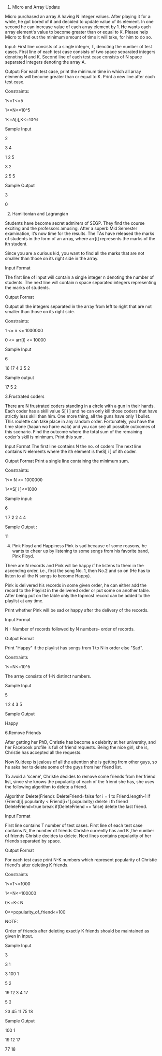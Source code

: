 1. Micro and Array Update

Micro purchased an array A having N integer values. After playing it for a while, he got bored of it and decided to update value of its element. In one second he can increase value of each array element by 1. He wants each array element's value to become greater than or equal to K. Please help Micro to find out the minimum amount of time it will take, for him to do so.

Input: First line consists of a single integer, T, denoting the number of test cases. First line of each test case consists of two space separated integers denoting N and K. Second line of each test case consists of N space separated integers denoting the array A.

Output: For each test case, print the minimum time in which all array elements will become greater than or equal to K. Print a new line after each test case.

Constraints:

1<=T<=5

1<=N<=10^5

1<=A[i],K<=10^6

Sample Input

2

3 4

1 2 5

3 2

2 5 5

Sample Output

3

0

2. Hamiltonian and Lagrangian


Students have become secret admirers of SEGP. They find the course exciting and the professors amusing. After a superb Mid Semester examination, it’s now time for the results. The TAs have released the marks of students in the form of an array, where arr[i] represents the marks of the ith student.

Since you are a curious kid, you want to find all the marks that are not smaller than those on its right side in the array.

Input Format

The first line of input will contain a single integer n denoting the number of students. The next line will contain n space separated integers representing the marks of students.

Output Format

Output all the integers separated in the array from left to right that are not smaller than those on its right side.

Constraints:

1 <= n <= 1000000

0 <= arr[i] <= 10000

Sample Input

6

16 17 4 3 5 2

Sample output

17 5 2

3.Frustrated coders


There are N frustrated coders standing in a circle with a gun in their hands. Each coder has a skill value S[ i ] and he can only kill those coders that have strictly less skill than him. One more thing, all the guns have only 1 bullet. This roulette can take place in any random order. Fortunately, you have the time stone (haaan wo harre wala) and you can see all possible outcomes of this scenario. Find the outcome where the total sum of the remaining coder's skill is minimum. Print this sum.

Input Format The first line contains N the no. of coders The next line contains N elements where the ith element is theS[ i ] of ith coder.

Output Format Print a single line containing the minimum sum.

Constraints:

1<= N <= 1000000

1<=S[ i ]<=1000

Sample input:

6

1 7 2 2 4 4

Sample Output :

11

4. Pink Floyd and Happiness
Pink is sad because of some reasons, he wants to cheer up by listening to some songs from his favorite band, Pink Floyd.

There are N records and Pink will be happy if he listens to them in the ascending order, i.e., first the song No. 1, then No.2 and so on (He has to listen to all the N songs to become Happy).

Pink is delivered his records in some given order, he can either add the record to the Playlist in the delivered order or put some on another table. After being put on the table only the topmost record can be added to the playlist at any time.

Print whether Pink will be sad or happy after the delivery of the records.

Input Format

N - Number of records followed by N numbers- order of records.

Output Format

Print "Happy" if the playlist has songs from 1 to N in order else "Sad".

Constraints

1<=N<=10^5

The array consists of 1-N distinct numbers.

Sample Input

5

1 2 4 3 5

Sample Output

Happy

6.Remove Friends


After getting her PhD, Christie has become a celebrity at her university, and her Facebook profile is full of friend requests. Being the nice girl, she is, Christie has accepted all the requests.

Now Kuldeep is jealous of all the attention she is getting from other guys, so he asks her to delete some of the guys from her friend list.

To avoid a 'scene', Christie decides to remove some friends from her friend list, since she knows the popularity of each of the friend she has, she uses the following algorithm to delete a friend.

Algorithm Delete(Friend): DeleteFriend=false for i = 1 to Friend.length-1 if (Friend[i].popularity < Friend[i+1].popularity) delete i th friend DeleteFriend=true break if(DeleteFriend == false) delete the last friend.

Input Format

First line contains T number of test cases. First line of each test case contains N, the number of friends Christie currently has and K ,the number of friends Christie decides to delete. Next lines contains popularity of her friends separated by space.

Output Format

For each test case print N-K numbers which represent popularity of Christie friend's after deleting K friends.

Constraints

1<=T<=1000

1<=N<=100000

0<=K< N

0<=popularity_of_friend<=100

NOTE:

Order of friends after deleting exactly K friends should be maintained as given in input.

Sample Input

3

3 1

3 100 1

5 2

19 12 3 4 17

5 3

23 45 11 75 18

Sample Output

100 1

19 12 17

77 18
